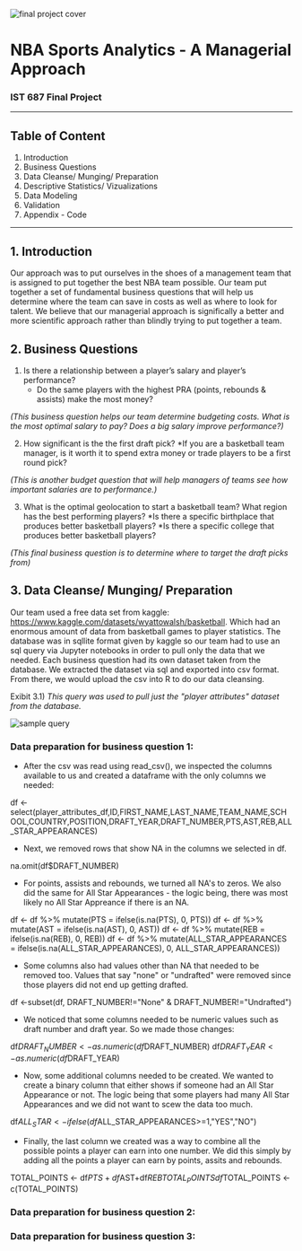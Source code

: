 ![final project cover](https://user-images.githubusercontent.com/119478875/208176028-08e50c39-a237-4bdd-9921-1bec020668e5.png)



# NBA Sports Analytics - A Managerial Approach
### IST 687 Final Project
*** 
## Table of Content
1. Introduction
2. Business Questions
3. Data Cleanse/ Munging/ Preparation
4. Descriptive Statistics/ Vizualizations
5. Data Modeling
6. Validation
7. Appendix - Code

***
## 1. Introduction

Our approach was to put ourselves in the shoes of a management team that is assigned to put together the best NBA team possible. Our team put together a set of fundamental business questions that will help us determine where the team can save in costs as well as where to look for talent. We believe that our managerial approach is significally a better and more scientific approach rather than blindly trying to put together a team. 

## 2. Business Questions
1. Is there a relationship between a player’s salary and player’s performance?
    * Do the same players with the highest PRA (points, rebounds & assists) make the most money?

*(This business question helps our team determine budgeting costs. What is the most optimal salary to pay? Does a big salary improve performance?)*

2. How significant is the the first draft pick?
    *If you are a basketball team manager, is it worth it to spend extra money or trade players to be a first round pick?

*(This is another budget question that will help managers of teams see how important salaries are to performance.)*

3. What is the optimal geolocation to start a basketball team? What region has the best performing players?
    *Is there a specific birthplace that produces better basketball players?
    *Is there a specific college that produces better basketball players?
    
*(This final business question is to determine where to target the draft picks from)*

## 3. Data Cleanse/ Munging/ Preparation    

Our team used a free data set from kaggle: https://www.kaggle.com/datasets/wyattowalsh/basketball. Which had an enormous amount of data from basketball games to player statistics. The database was in sqllite format given by kaggle so our team had to use an sql query via Jupyter notebooks in order to pull only the data that we needed. Each business question had its own dataset taken from the database. We extracted the dataset via sql and exported into csv format. From there, we would upload the csv into R to do our data cleansing. 

Exibit 3.1) *This query was used to pull just the "player attributes" dataset from the database.*

![sample query](https://user-images.githubusercontent.com/119478875/208268033-eca28f39-73bd-479b-964b-f5bf904e9c83.png)

### Data preparation for business question 1:

* After the csv was read using read_csv(), we inspected the columns available to us and created a dataframe with the only columns we needed:

df <- select(player_attributes_df,ID,FIRST_NAME,LAST_NAME,TEAM_NAME,SCHOOL,COUNTRY,POSITION,DRAFT_YEAR,DRAFT_NUMBER,PTS,AST,REB,ALL_STAR_APPEARANCES)

* Next, we removed rows that show NA in the columns we selected in df.

na.omit(df$DRAFT_NUMBER)

* For points, assists and rebounds, we turned all NA's to zeros. We also did the same for All Star Appearances - the logic being, there was most likely no All Star Appreance if there is an NA.

df <- df %>% mutate(PTS = ifelse(is.na(PTS), 0, PTS))
df <- df %>% mutate(AST = ifelse(is.na(AST), 0, AST))
df <- df %>% mutate(REB = ifelse(is.na(REB), 0, REB))
df <- df %>% mutate(ALL_STAR_APPEARANCES = ifelse(is.na(ALL_STAR_APPEARANCES), 0, ALL_STAR_APPEARANCES))

* Some columns also had values other than NA that needed to be removed too. Values that say "none" or "undrafted" were removed since those players did not end up getting drafted.

df <-subset(df, DRAFT_NUMBER!="None" & DRAFT_NUMBER!="Undrafted")

* We noticed that some columns needed to be numeric values such as draft number and draft year. So we made those changes: 

df$DRAFT_NUMBER <- as.numeric(df$DRAFT_NUMBER)
df$DRAFT_YEAR <- as.numeric(df$DRAFT_YEAR)

* Now, some additional columns needed to be created. We wanted to create a binary column that either shows if someone had an All Star Appearance or not. The logic being that some players had many All Star Appearances and we did not want to scew the data too much. 

df$ALL_STAR <- ifelse(df$ALL_STAR_APPEARANCES>=1,"YES","NO")

* Finally, the last column we created was a way to combine all the possible points a player can earn into one number. We did this simply by adding all the points a player can earn by points, assits and rebounds. 

TOTAL_POINTS <- df$PTS+df$AST+df$REB
TOTAL_POINTS
df$TOTAL_POINTS <- c(TOTAL_POINTS)












### Data preparation for business question 2:


### Data preparation for business question 3:




